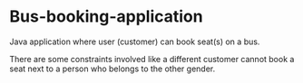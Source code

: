 # Bus-booking-application
Java application where user (customer) can book seat(s) on a bus. 

There are some constraints involved like a different customer cannot book a seat next to a person who belongs to the other gender.
